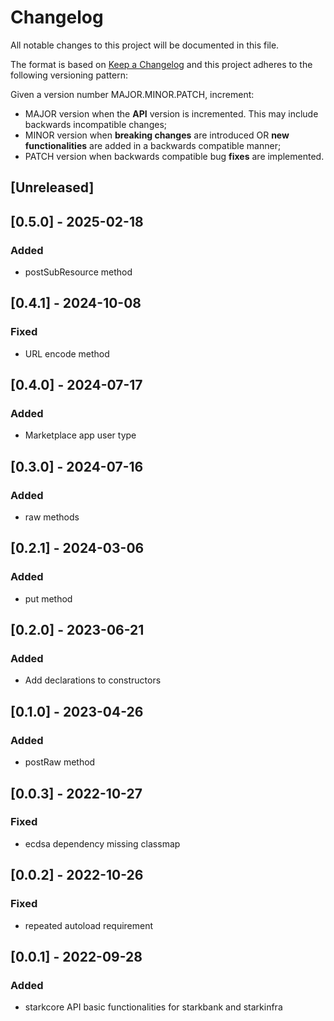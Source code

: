 # Changelog

All notable changes to this project will be documented in this file.

The format is based on [Keep a Changelog](https://keepachangelog.com/en/1.0.0/)
and this project adheres to the following versioning pattern:

Given a version number MAJOR.MINOR.PATCH, increment:

- MAJOR version when the **API** version is incremented. This may include backwards incompatible changes;
- MINOR version when **breaking changes** are introduced OR **new functionalities** are added in a backwards compatible manner;
- PATCH version when backwards compatible bug **fixes** are implemented.


## [Unreleased]

## [0.5.0] - 2025-02-18
### Added
- postSubResource method

## [0.4.1] - 2024-10-08
### Fixed
- URL encode method

## [0.4.0] - 2024-07-17
### Added
- Marketplace app user type

## [0.3.0] - 2024-07-16
### Added
- raw methods

## [0.2.1] - 2024-03-06
### Added
- put method

## [0.2.0] - 2023-06-21
### Added
- Add declarations to constructors

## [0.1.0] - 2023-04-26
### Added
- postRaw method

## [0.0.3] - 2022-10-27
### Fixed
- ecdsa dependency missing classmap

## [0.0.2] - 2022-10-26
### Fixed
- repeated autoload requirement

## [0.0.1] - 2022-09-28
### Added
- starkcore API basic functionalities for starkbank and starkinfra 
